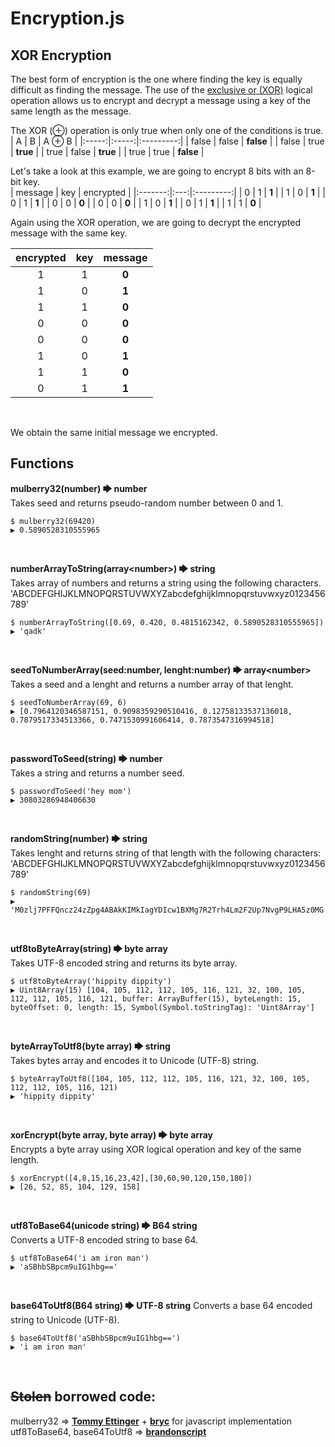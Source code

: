 
# Encryption.js
## XOR Encryption
The best form of encryption is the one where finding the key is equally difficult as finding the message. The use of the [exclusive or (XOR)](https://en.wikipedia.org/wiki/Exclusive_or) logical operation allows us to encrypt and decrypt a message using a key of the same length as the message.</br>

The XOR (⊕) operation is only true when only one of the conditions is true.</br>
|   A   |   B   |  A ⊕ B  |
|:-----:|:-----:|:---------:|
| false | false | **false** |
| false |  true |  **true** |
|  true | false |  **true** |
|  true |  true | **false** |
</br>

Let's take a look at this example, we are going to encrypt 8 bits with an 8-bit key.</br>
| message | key | encrypted |
|:-------:|:---:|:---------:|
|    0    |  1  |   **1**   |
|    1    |  0  |   **1**   |
|    0    |  1  |   **1**   |
|    0    |  0  |   **0**   |
|    0    |  0  |   **0**   |
|    1    |  0  |   **1**   |
|    0    |  1  |   **1**   |
|    1    |  1  |   **0**   |
</br>

Again using the XOR operation, we are going to decrypt the encrypted message with the same key.</br>


| encrypted | key | message |
|:---------:|:---:|:-------:|
|     1     |  1  |  **0**  |
|     1     |  0  |  **1**  |
|     1     |  1  |  **0**  |
|     0     |  0  |  **0**  |
|     0     |  0  |  **0**  |
|     1     |  0  |  **1**  |
|     1     |  1  |  **0**  |
|     0     |  1  |  **1**  |
</br>

We obtain the same initial message we encrypted.

## Functions
**mulberry32(number) 🡆 number**</br>
Takes seed and returns pseudo-random number between 0 and 1.</br>

    $ mulberry32(69420) 
    ▶ 0.5890528310555965
</br>

**numberArrayToString(array<<span>number>) 🡆 string**</br>
Takes array of numbers and returns a string using the following characters.</br> 'ABCDEFGHIJKLMNOPQRSTUVWXYZabcdefghijklmnopqrstuvwxyz0123456789'</br>

    $ numberArrayToString([0.69, 0.420, 0.4815162342, 0.5890528310555965])
    ▶ 'qadk'
</br> 
   
**seedToNumberArray(seed:number, lenght:number) 🡆 array<<span>number>**</br>
Takes a seed and a lenght and returns a number array of that lenght.</br>

    $ seedToNumberArray(69, 6)
    ▶ [0.7964120346587151, 0.9098359290510416, 0.12758133537136018, 0.7879517334513366, 0.7471530991606414, 0.7873547316994518]
</br>
   
**passwordToSeed(string) 🡆 number**</br>
Takes a string and returns a number seed.</br>

    $ passwordToSeed('hey mom')
    ▶ 30803286948406630
</br> 
   
**randomString(number) 🡆 string**</br>
Takes lenght and returns string of that length with the following characters:</br>
'ABCDEFGHIJKLMNOPQRSTUVWXYZabcdefghijklmnopqrstuvwxyz0123456789'</br>

    $ randomString(69)
    ▶ 'M0zlj7PFFQncz24zZpg4ABAkKIMkIagYDIcw1BXMg7R2Trh4Lm2F2Up7NvgP9LHA5z0MG'
</br> 
   
**utf8toByteArray(string) 🡆 byte array** </br> 
Takes UTF-8 encoded string and returns its byte array.</br> 

    $ utf8toByteArray('hippity dippity')
    ▶ Uint8Array(15) [104, 105, 112, 112, 105, 116, 121, 32, 100, 105, 112, 112, 105, 116, 121, buffer: ArrayBuffer(15), byteLength: 15, byteOffset: 0, length: 15, Symbol(Symbol.toStringTag): 'Uint8Array']
</br> 
   
**byteArrayToUtf8(byte array) 🡆 string** </br> 
Takes bytes array and encodes it to Unicode (UTF-8) string.</br>

    $ byteArrayToUtf8([104, 105, 112, 112, 105, 116, 121, 32, 100, 105, 112, 112, 105, 116, 121)
    ▶ 'hippity dippity'
</br> 
   
**xorEncrypt(byte array, byte array) 🡆 byte array** </br> 
Encrypts a byte array using XOR logical operation and key of the same length. </br> 

    $ xorEncrypt([4,8,15,16,23,42],[30,60,90,120,150,180])
    ▶ [26, 52, 85, 104, 129, 158]
</br> 
   
**utf8ToBase64(unicode string) 🡆 B64 string**   </br> 
Converts a UTF-8 encoded string to base 64.   </br> 

    $ utf8ToBase64('i am iron man')
    ▶ 'aSBhbSBpcm9uIG1hbg=='
</br> 
   
**base64ToUtf8(B64 string) 🡆 UTF-8 string**
Converts a base 64 encoded string to Unicode (UTF-8).

    $ base64ToUtf8('aSBhbSBpcm9uIG1hbg==')
    ▶ 'i am iron man'

</br> 
   
  
## ~~Stolen~~ borrowed code:
mulberry32 => [**Tommy Ettinger**](https://gist.github.com/tommyettinger/46a874533244883189143505d203312c) + [**bryc**](https://stackoverflow.com/questions/521295/seeding-the-random-number-generator-in-javascript) for javascript implementation</br>
utf8ToBase64, base64ToUtf8 => [**brandonscript**](https://stackoverflow.com/questions/30106476/using-javascripts-atob-to-decode-base64-doesnt-properly-decode-utf-8-strings)